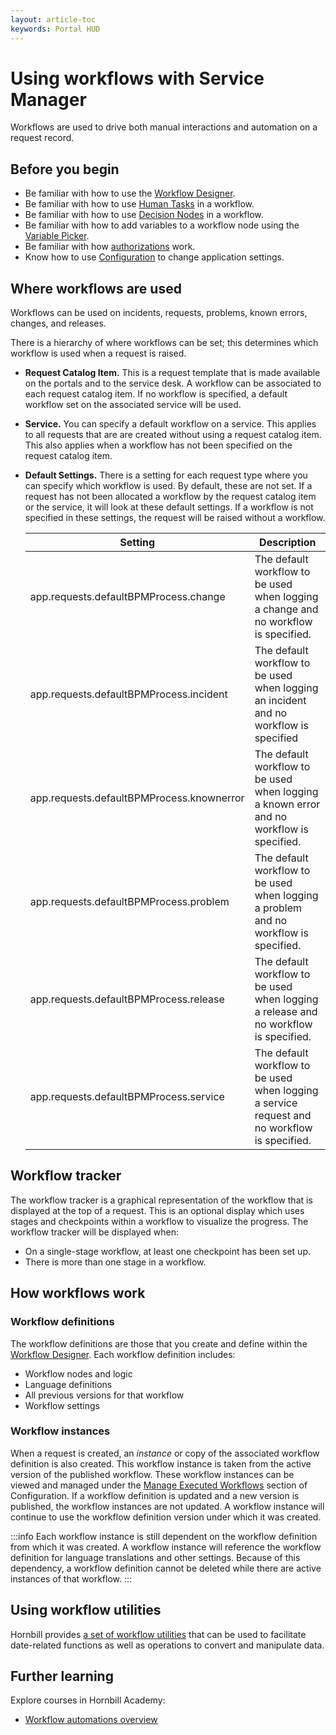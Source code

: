 ```yaml
---
layout: article-toc
keywords: Portal HUD
---
```


# Using workflows with Service Manager
Workflows are used to drive both manual interactions and automation on a request record.  

## Before you begin
* Be familiar with how to use the [Workflow Designer](/esp-config/automation/workflow-designer).
* Be familiar with how to use [Human Tasks](/esp-config/automation/human-task) in a workflow.
* Be familiar with how to use [Decision Nodes](/esp-config/automation/decision) in a workflow.
* Be familiar with how to add variables to a workflow node using the [Variable Picker](/esp-config/automation/variable-picker).
* Be familiar with how [authorizations](/esp-config/automation/authorization) work.
* Know how to use [Configuration](/esp-config/getting-started/using-configuration) to change application settings.

## Where workflows are used
Workflows can be used on incidents, requests, problems, known errors, changes, and releases. 

There is a hierarchy of where workflows can be set; this determines which workflow is used when a request is raised.

* **Request Catalog Item.** This is a request template that is made available on the portals and to the service desk.  A workflow can be associated to each request catalog item.  If no workflow is specified, a default workflow set on the associated service will be used.
* **Service.** You can specify a default workflow on a service. This applies to all requests that are are created without using a request catalog item. This also applies when a workflow has not been specified on the request catalog item.
* **Default Settings.** There is a setting for each request type where you can specify which workflow is used. By default, these are not set. If a request has not been allocated a workflow by the request catalog item or the service, it will look at these default settings.  If a workflow is not specified in these settings, the request will be raised without a workflow.

    |Setting|Description|
    |-|-|   
    |app.requests.defaultBPMProcess.change|The default workflow to be used when logging a change and no workflow is specified.|
    |app.requests.defaultBPMProcess.incident|The default workflow to be used when logging an incident and no workflow is specified|
    |app.requests.defaultBPMProcess.knownerror|The default workflow to be used when logging a known error and no workflow is specified.|
    |app.requests.defaultBPMProcess.problem|The default workflow to be used when logging a problem and no workflow is specified.|
    |app.requests.defaultBPMProcess.release|The default workflow to be used when logging a release and no workflow is specified.|
    |app.requests.defaultBPMProcess.service|The default workflow to be used when logging a service request and no workflow is specified.|

## Workflow tracker
The workflow tracker is a graphical representation of the workflow that is displayed at the top of a request. This is an optional display which uses stages and checkpoints within a workflow to visualize the progress. The workflow tracker will be displayed when:
* On a single-stage workflow, at least one checkpoint has been set up.
* There is more than one stage in a workflow.

## How workflows work
### Workflow definitions
The workflow definitions are those that you create and define within the [Workflow Designer](/esp-config/automation/workflow-designer). Each workflow definition includes:
* Workflow nodes and logic
* Language definitions
* All previous versions for that workflow
* Workflow settings

### Workflow instances
When a request is created, an *instance* or copy of the associated workflow definition is also created. This workflow instance is taken from the active version of the published workflow. These workflow instances can be viewed and managed under the [Manage Executed Workflows](/servicemanager-config/manage-executed-workflows/manage-executed-workflows) section of Configuration.  If a workflow definition is updated and a new version is published, the workflow instances are not updated. A workflow instance will continue to use the workflow definition version under which it was created.

:::info
Each workflow instance is still dependent on the workflow definition from which it was created.  A workflow instance will reference the workflow definition for language translations and other settings.  Because of this dependency, a workflow definition cannot be deleted while there are active instances of that workflow.
:::

## Using workflow utilities
Hornbill provides [a set of workflow utilities](https://www.hornbill.com/hubfs/LMS/Course-Resources/Live%20-%20Workflow%20automation/Hornbill%20Workflow%20Utilities.pdf) that can be used to facilitate date-related functions as well as operations to convert and manipulate data.
<!-- 7 May 2025 - Cammy spotted and hid the below content until it is finished and ready.
cleanse data
concatenate strings
get dates and timestamps
format dates

For example, you can ____
to convert characters in a string from uppercase to lowercase -->


## Further learning
Explore courses in Hornbill Academy:
* [Workflow automations overview](https://academy.hornbill.com/app/courses/6ef4aeb5-26ba-45c5-bc89-78181d2ab62b)